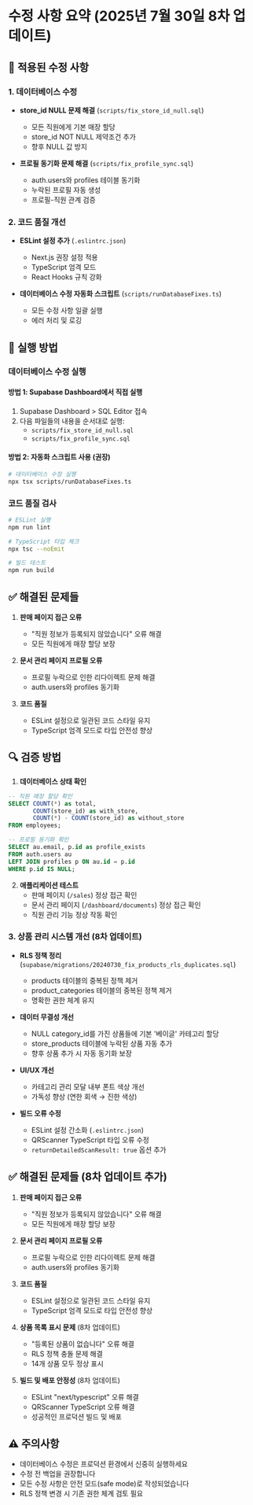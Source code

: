 # 수정 사항 요약 (2025년 7월 30일 8차 업데이트)

## 🔧 적용된 수정 사항

### 1. 데이터베이스 수정
- **store_id NULL 문제 해결** (`scripts/fix_store_id_null.sql`)
  - 모든 직원에게 기본 매장 할당
  - store_id NOT NULL 제약조건 추가
  - 향후 NULL 값 방지

- **프로필 동기화 문제 해결** (`scripts/fix_profile_sync.sql`)
  - auth.users와 profiles 테이블 동기화
  - 누락된 프로필 자동 생성
  - 프로필-직원 관계 검증

### 2. 코드 품질 개선
- **ESLint 설정 추가** (`.eslintrc.json`)
  - Next.js 권장 설정 적용
  - TypeScript 엄격 모드
  - React Hooks 규칙 강화

- **데이터베이스 수정 자동화 스크립트** (`scripts/runDatabaseFixes.ts`)
  - 모든 수정 사항 일괄 실행
  - 에러 처리 및 로깅

## 📝 실행 방법

### 데이터베이스 수정 실행

#### 방법 1: Supabase Dashboard에서 직접 실행
1. Supabase Dashboard > SQL Editor 접속
2. 다음 파일들의 내용을 순서대로 실행:
   - `scripts/fix_store_id_null.sql`
   - `scripts/fix_profile_sync.sql`

#### 방법 2: 자동화 스크립트 사용 (권장)
```bash
# 데이터베이스 수정 실행
npx tsx scripts/runDatabaseFixes.ts
```

### 코드 품질 검사
```bash
# ESLint 실행
npm run lint

# TypeScript 타입 체크
npx tsc --noEmit

# 빌드 테스트
npm run build
```

## ✅ 해결된 문제들

1. **판매 페이지 접근 오류**
   - "직원 정보가 등록되지 않았습니다" 오류 해결
   - 모든 직원에게 매장 할당 보장

2. **문서 관리 페이지 프로필 오류**
   - 프로필 누락으로 인한 리다이렉트 문제 해결
   - auth.users와 profiles 동기화

3. **코드 품질**
   - ESLint 설정으로 일관된 코드 스타일 유지
   - TypeScript 엄격 모드로 타입 안전성 향상

## 🔍 검증 방법

1. **데이터베이스 상태 확인**
```sql
-- 직원 매장 할당 확인
SELECT COUNT(*) as total, 
       COUNT(store_id) as with_store,
       COUNT(*) - COUNT(store_id) as without_store
FROM employees;

-- 프로필 동기화 확인
SELECT au.email, p.id as profile_exists
FROM auth.users au
LEFT JOIN profiles p ON au.id = p.id
WHERE p.id IS NULL;
```

2. **애플리케이션 테스트**
   - 판매 페이지 (`/sales`) 정상 접근 확인
   - 문서 관리 페이지 (`/dashboard/documents`) 정상 접근 확인
   - 직원 관리 기능 정상 작동 확인

### 3. 상품 관리 시스템 개선 (8차 업데이트)
- **RLS 정책 정리** (`supabase/migrations/20240730_fix_products_rls_duplicates.sql`)
  - products 테이블의 중복된 정책 제거
  - product_categories 테이블의 중복된 정책 제거
  - 명확한 권한 체계 유지

- **데이터 무결성 개선**
  - NULL category_id를 가진 상품들에 기본 '베이글' 카테고리 할당
  - store_products 테이블에 누락된 상품 자동 추가
  - 향후 상품 추가 시 자동 동기화 보장

- **UI/UX 개선**
  - 카테고리 관리 모달 내부 폰트 색상 개선
  - 가독성 향상 (연한 회색 → 진한 색상)

- **빌드 오류 수정**
  - ESLint 설정 간소화 (`.eslintrc.json`)
  - QRScanner TypeScript 타입 오류 수정
  - `returnDetailedScanResult: true` 옵션 추가

## ✅ 해결된 문제들 (8차 업데이트 추가)

1. **판매 페이지 접근 오류**
   - "직원 정보가 등록되지 않았습니다" 오류 해결
   - 모든 직원에게 매장 할당 보장

2. **문서 관리 페이지 프로필 오류**
   - 프로필 누락으로 인한 리다이렉트 문제 해결
   - auth.users와 profiles 동기화

3. **코드 품질**
   - ESLint 설정으로 일관된 코드 스타일 유지
   - TypeScript 엄격 모드로 타입 안전성 향상

4. **상품 목록 표시 문제** (8차 업데이트)
   - "등록된 상품이 없습니다" 오류 해결
   - RLS 정책 충돌 문제 해결
   - 14개 상품 모두 정상 표시

5. **빌드 및 배포 안정성** (8차 업데이트)
   - ESLint "next/typescript" 오류 해결
   - QRScanner TypeScript 오류 해결
   - 성공적인 프로덕션 빌드 및 배포

## ⚠️ 주의사항

- 데이터베이스 수정은 프로덕션 환경에서 신중히 실행하세요
- 수정 전 백업을 권장합니다
- 모든 수정 사항은 안전 모드(safe mode)로 작성되었습니다
- RLS 정책 변경 시 기존 권한 체계 검토 필요